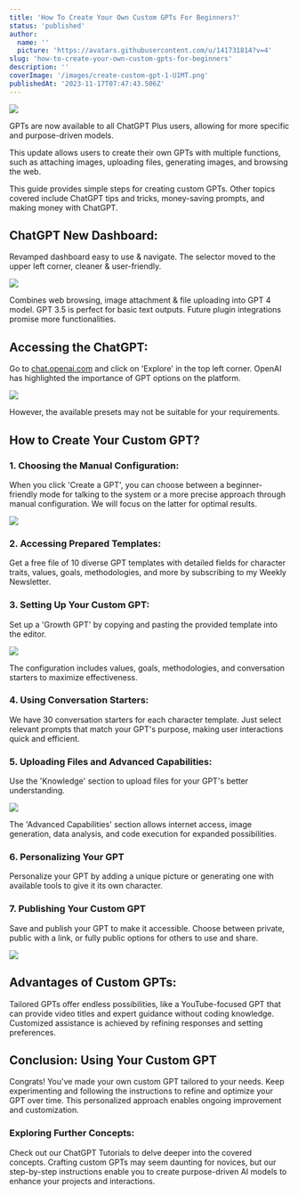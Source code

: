 ```yaml
---
title: 'How To Create Your Own Custom GPTs For Beginners?'
status: 'published'
author:
  name: ''
  picture: 'https://avatars.githubusercontent.com/u/141731814?v=4'
slug: 'how-to-create-your-own-custom-gpts-for-beginners'
description: ''
coverImage: '/images/create-custom-gpt-1-U1MT.png'
publishedAt: '2023-11-17T07:47:43.506Z'
---
```


![](/images/create-custom-gpt-1-gzMD.png)

GPTs are now available to all ChatGPT Plus users, allowing for more specific and purpose-driven models.

This update allows users to create their own GPTs with multiple functions, such as attaching images, uploading files, generating images, and browsing the web.

This guide provides simple steps for creating custom GPTs. Other topics covered include ChatGPT tips and tricks, money-saving prompts, and making money with ChatGPT.

## **ChatGPT New Dashboard:**

Revamped dashboard easy to use & navigate. The selector moved to the upper left corner, cleaner & user-friendly.

![](/images/image-98-g4OD.png)

Combines web browsing, image attachment & file uploading into GPT 4 model. GPT 3.5 is perfect for basic text outputs. Future plugin integrations promise more functionalities.

## **Accessing the ChatGPT:**

Go to [chat.openai.com](http://chat.openai.com) and click on 'Explore' in the top left corner. OpenAI has highlighted the importance of GPT options on the platform.

![](/images/custom-chatgpt-Q0OD.png)

However, the available presets may not be suitable for your requirements.

## **How to Create Your Custom GPT?**

### **1\. Choosing the Manual Configuration:**

When you click 'Create a GPT', you can choose between a beginner-friendly mode for talking to the system or a more precise approach through manual configuration. We will focus on the latter for optimal results.

![](/images/create-new-gpts-c5Mj.png)

### **2\. Accessing Prepared Templates:**

Get a free file of 10 diverse GPT templates with detailed fields for character traits, values, goals, methodologies, and more by subscribing to my Weekly Newsletter.

### **3\. Setting Up Your Custom GPT:**

Set up a 'Growth GPT' by copying and pasting the provided template into the editor.

![](/images/image-96-cxMT.png)

The configuration includes values, goals, methodologies, and conversation starters to maximize effectiveness.

### **4\. Using Conversation Starters:**

We have 30 conversation starters for each character template. Just select relevant prompts that match your GPT's purpose, making user interactions quick and efficient.

### **5\. Uploading Files and Advanced Capabilities:**

Use the 'Knowledge' section to upload files for your GPT's better understanding.

![](/images/create-custom-gpt-U2Nz.png)

The 'Advanced Capabilities' section allows internet access, image generation, data analysis, and code execution for expanded possibilities.

### **6\. Personalizing Your GPT**

Personalize your GPT by adding a unique picture or generating one with available tools to give it its own character.

### **7\. Publishing Your Custom GPT**

Save and publish your GPT to make it accessible. Choose between private, public with a link, or fully public options for others to use and share.

![](/images/image-97-E1Mj.png)

## **Advantages of Custom GPTs:**

Tailored GPTs offer endless possibilities, like a YouTube-focused GPT that can provide video titles and expert guidance without coding knowledge. Customized assistance is achieved by refining responses and setting preferences.

## **Conclusion: Using Your Custom GPT**

Congrats! You've made your own custom GPT tailored to your needs. Keep experimenting and following the instructions to refine and optimize your GPT over time. This personalized approach enables ongoing improvement and customization.

### **Exploring Further Concepts:**

Check out our ChatGPT Tutorials to delve deeper into the covered concepts. Crafting custom GPTs may seem daunting for novices, but our step-by-step instructions enable you to create purpose-driven AI models to enhance your projects and interactions.

